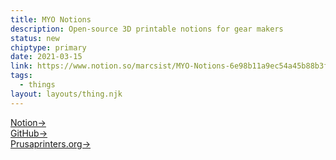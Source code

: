 ```yaml
---
title: MYO Notions
description: Open-source 3D printable notions for gear makers
status: new
chiptype: primary
date: 2021-03-15
link: https://www.notion.so/marcsist/MYO-Notions-6e98b11a9ec54a45b88b3f215b6a5233/
tags:
  - things
layout: layouts/thing.njk
---
```


[Notion->](https://www.notion.so/marcsist/MYO-Notions-6e98b11a9ec54a45b88b3f215b6a5233/)  
[GitHub->](https://www.github.com/les-original/myo-notions)  
[Prusaprinters.org->](https://www.prusaprinters.org/social/100188-les-original/collections/45345)
